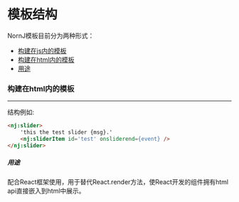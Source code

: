 # 模板结构

NornJ模板目前分为两种形式：
* [构建在js内的模板](https://github.com/joe-sky/nornj/blob/master/docs/模板结构(在js中).md)
* [构建在html内的模板](#构建在html内的模板)
 * [用途](#用途)

### 构建在html内的模板
* * *

结构例如:
```html
<nj:slider>
    'this the test slider {msg}.'
    <nj:sliderItem id='test' onsliderend={event} />
</nj:slider>
```

##### 用途

配合React框架使用，用于替代React.render方法，使React开发的组件拥有html api直接嵌入到html中展示。
